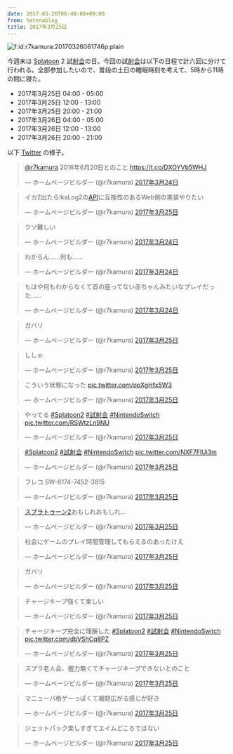```yaml
---
date: 2017-03-26T06:40:08+09:00
from: hatenablog
title: 2017年3月25日
---
```


<p><span itemscope itemtype="http://schema.org/Photograph"><img src="https://cdn-ak.f.st-hatena.com/images/fotolife/r/r7kamura/20170326/20170326061746.png" alt="f:id:r7kamura:20170326061746p:plain" title="f:id:r7kamura:20170326061746p:plain" class="hatena-fotolife" itemprop="image"></span></p>

<p>今週末は <a class="keyword" href="http://d.hatena.ne.jp/keyword/Splatoon">Splatoon</a> 2 試<a class="keyword" href="http://d.hatena.ne.jp/keyword/%BC%CD%B2%F1">射会</a>の日。今回の試<a class="keyword" href="http://d.hatena.ne.jp/keyword/%BC%CD%B2%F1">射会</a>は以下の日程で計六回に分けて行われる。全部参加したいので、普段の土日の睡眠時刻を考えて、5時から11時の間に寝た。</p>

<ul>
<li>2017年3月25日 04:00 - 05:00</li>
<li>2017年3月25日 12:00 - 13:00</li>
<li>2017年3月25日 20:00 - 21:00</li>
<li>2017年3月26日 04:00 - 05:00</li>
<li>2017年3月26日 12:00 - 13:00</li>
<li>2017年3月26日 20:00 - 21:00</li>
</ul>


<p>以下 <a class="keyword" href="http://d.hatena.ne.jp/keyword/Twitter">Twitter</a> の様子。</p>

<p><blockquote class="twitter-tweet" data-lang="ja"><p lang="ja" dir="ltr"><a href="https://twitter.com/r7kamura">@r7kamura</a> 2016年6月20日とのこと <a href="https://t.co/DXOYVb5WHJ">https://t.co/DXOYVb5WHJ</a></p>&mdash; ホームページビルダー (@r7kamura) <a href="https://twitter.com/r7kamura/status/845332100811149314">2017年3月24日</a></blockquote><script async src="//platform.twitter.com/widgets.js" charset="utf-8"></script></p>

<p><blockquote class="twitter-tweet" data-lang="ja"><p lang="ja" dir="ltr">イカ2出たらIkaLog2の<a class="keyword" href="http://d.hatena.ne.jp/keyword/API">API</a>に互換性のあるWeb側の実装やりたい</p>&mdash; ホームページビルダー (@r7kamura) <a href="https://twitter.com/r7kamura/status/845494619978657793">2017年3月25日</a></blockquote><script async src="//platform.twitter.com/widgets.js" charset="utf-8"></script></p>

<p><blockquote class="twitter-tweet" data-lang="ja"><p lang="ja" dir="ltr">クソ難しい</p>&mdash; ホームページビルダー (@r7kamura) <a href="https://twitter.com/r7kamura/status/845351383389786112">2017年3月24日</a></blockquote><script async src="//platform.twitter.com/widgets.js" charset="utf-8"></script></p>

<p><blockquote class="twitter-tweet" data-lang="ja"><p lang="ja" dir="ltr">わからん……何も……</p>&mdash; ホームページビルダー (@r7kamura) <a href="https://twitter.com/r7kamura/status/845352923156533248">2017年3月24日</a></blockquote><script async src="//platform.twitter.com/widgets.js" charset="utf-8"></script></p>

<p><blockquote class="twitter-tweet" data-lang="ja"><p lang="ja" dir="ltr">もはや何もわからなくて首の座ってない赤ちゃんみたいなプレイだった……</p>&mdash; ホームページビルダー (@r7kamura) <a href="https://twitter.com/r7kamura/status/845370892687360000">2017年3月24日</a></blockquote><script async src="//platform.twitter.com/widgets.js" charset="utf-8"></script></p>

<p><blockquote class="twitter-tweet" data-lang="ja"><p lang="ja" dir="ltr">ガバリ</p>&mdash; ホームページビルダー (@r7kamura) <a href="https://twitter.com/r7kamura/status/845456923730194433">2017年3月25日</a></blockquote><script async src="//platform.twitter.com/widgets.js" charset="utf-8"></script></p>

<p><blockquote class="twitter-tweet" data-lang="ja"><p lang="ja" dir="ltr">ししゃ</p>&mdash; ホームページビルダー (@r7kamura) <a href="https://twitter.com/r7kamura/status/845457053963370498">2017年3月25日</a></blockquote><script async src="//platform.twitter.com/widgets.js" charset="utf-8"></script></p>

<p><blockquote class="twitter-tweet" data-lang="ja"><p lang="ja" dir="ltr">こういう状態になった <a href="https://t.co/opXgHfx5W3">pic.twitter.com/opXgHfx5W3</a></p>&mdash; ホームページビルダー (@r7kamura) <a href="https://twitter.com/r7kamura/status/845589821586206721">2017年3月25日</a></blockquote><script async src="//platform.twitter.com/widgets.js" charset="utf-8"></script></p>

<p><blockquote class="twitter-tweet" data-lang="ja"><p lang="ja" dir="ltr">やってる <a href="https://twitter.com/hashtag/Splatoon2?src=hash">#Splatoon2</a> <a href="https://twitter.com/hashtag/%E8%A9%A6%E5%B0%84%E4%BC%9A?src=hash">#試射会</a> <a href="https://twitter.com/hashtag/NintendoSwitch?src=hash">#NintendoSwitch</a> <a href="https://t.co/RSWtzLn9NU">pic.twitter.com/RSWtzLn9NU</a></p>&mdash; ホームページビルダー (@r7kamura) <a href="https://twitter.com/r7kamura/status/845595580558589952">2017年3月25日</a></blockquote><script async src="//platform.twitter.com/widgets.js" charset="utf-8"></script></p>

<p><blockquote class="twitter-tweet" data-lang="ja"><p lang="und" dir="ltr"><a href="https://twitter.com/hashtag/Splatoon2?src=hash">#Splatoon2</a> <a href="https://twitter.com/hashtag/%E8%A9%A6%E5%B0%84%E4%BC%9A?src=hash">#試射会</a> <a href="https://twitter.com/hashtag/NintendoSwitch?src=hash">#NintendoSwitch</a> <a href="https://t.co/NXF7FlUi3m">pic.twitter.com/NXF7FlUi3m</a></p>&mdash; ホームページビルダー (@r7kamura) <a href="https://twitter.com/r7kamura/status/845602201368051712">2017年3月25日</a></blockquote><script async src="//platform.twitter.com/widgets.js" charset="utf-8"></script></p>

<p><blockquote class="twitter-tweet" data-lang="ja"><p lang="ja" dir="ltr">フレコ SW-6174-7452-3815</p>&mdash; ホームページビルダー (@r7kamura) <a href="https://twitter.com/r7kamura/status/845610614433038336">2017年3月25日</a></blockquote><script async src="//platform.twitter.com/widgets.js" charset="utf-8"></script></p>

<p><blockquote class="twitter-tweet" data-lang="ja"><p lang="ja" dir="ltr"><a class="keyword" href="http://d.hatena.ne.jp/keyword/%A5%B9%A5%D7%A5%E9%A5%C8%A5%A5%A1%BC%A5%F32">スプラトゥーン2</a>おもしれおもしれ…</p>&mdash; ホームページビルダー (@r7kamura) <a href="https://twitter.com/r7kamura/status/845611305905995776">2017年3月25日</a></blockquote><script async src="//platform.twitter.com/widgets.js" charset="utf-8"></script></p>

<p><blockquote class="twitter-tweet" data-lang="ja"><p lang="ja" dir="ltr">社会にゲームのプレイ時間管理してもらえるのあったけえ</p>&mdash; ホームページビルダー (@r7kamura) <a href="https://twitter.com/r7kamura/status/845613290826825728">2017年3月25日</a></blockquote><script async src="//platform.twitter.com/widgets.js" charset="utf-8"></script></p>

<p><blockquote class="twitter-tweet" data-lang="ja"><p lang="ja" dir="ltr">ガバリ</p>&mdash; ホームページビルダー (@r7kamura) <a href="https://twitter.com/r7kamura/status/845698314360147969">2017年3月25日</a></blockquote><script async src="//platform.twitter.com/widgets.js" charset="utf-8"></script></p>

<p><blockquote class="twitter-tweet" data-lang="ja"><p lang="ja" dir="ltr">チャージキープ強くて楽しい</p>&mdash; ホームページビルダー (@r7kamura) <a href="https://twitter.com/r7kamura/status/845721386131730433">2017年3月25日</a></blockquote><script async src="//platform.twitter.com/widgets.js" charset="utf-8"></script></p>

<p><blockquote class="twitter-tweet" data-lang="ja"><p lang="ja" dir="ltr">チャージキープ完全に理解した <a href="https://twitter.com/hashtag/Splatoon2?src=hash">#Splatoon2</a> <a href="https://twitter.com/hashtag/%E8%A9%A6%E5%B0%84%E4%BC%9A?src=hash">#試射会</a> <a href="https://twitter.com/hashtag/NintendoSwitch?src=hash">#NintendoSwitch</a> <a href="https://t.co/dbVShCq8PZ">pic.twitter.com/dbVShCq8PZ</a></p>&mdash; ホームページビルダー (@r7kamura) <a href="https://twitter.com/r7kamura/status/845729631198076928">2017年3月25日</a></blockquote><script async src="//platform.twitter.com/widgets.js" charset="utf-8"></script></p>

<p><blockquote class="twitter-tweet" data-lang="ja"><p lang="ja" dir="ltr">スプラ老人会、握力無くてチャージキープできないとのこと</p>&mdash; ホームページビルダー (@r7kamura) <a href="https://twitter.com/r7kamura/status/845730886620364800">2017年3月25日</a></blockquote><script async src="//platform.twitter.com/widgets.js" charset="utf-8"></script></p>

<p><blockquote class="twitter-tweet" data-lang="ja"><p lang="ja" dir="ltr">マニューバ格ゲーっぽくて裾野広がる感じが好き</p>&mdash; ホームページビルダー (@r7kamura) <a href="https://twitter.com/r7kamura/status/845732810878967808">2017年3月25日</a></blockquote><script async src="//platform.twitter.com/widgets.js" charset="utf-8"></script></p>

<p><blockquote class="twitter-tweet" data-lang="ja"><p lang="ja" dir="ltr">ジェットパック楽しすぎてエイムどころではない</p>&mdash; ホームページビルダー (@r7kamura) <a href="https://twitter.com/r7kamura/status/845744416845451265">2017年3月25日</a></blockquote><script async src="//platform.twitter.com/widgets.js" charset="utf-8"></script></p>

